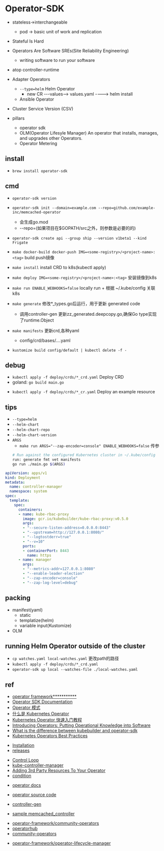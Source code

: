 # Operator-SDK

+ stateless->interchangeable
    + pod -> basic unit of work and replication
+ Stateful Is Hard
+ Operators Are Software SREs(Site Reliability Engineering)
    + writing software to run your software
+ atop controller-runtime

+ Adapter Operators
    + `--type=helm` Helm Operator
        + new CR  ---values-->  values.yaml  ----> helm install
    + Ansible Operator

+ Cluster Service Version (CSV)

+ pillars
    + operator sdk
    + OLM(Operator Lifesyle Manager)   An operator that installs, manages, and upgrades other Operators.
    + Operator Metering

## install
+ `brew install operator-sdk`


## cmd
+ `operator-sdk version`

+ `operator-sdk init --domain=example.com --repo=github.com/example-inc/memcached-operator`
    + 会生成go.mod
    + --repo=<path>(如果项目在$GOPATH/src之外，则参数是必要的的)
+ `operator-sdk create api --group ship --version v1beta1 --kind Frigate`


<!-- make -->
+ `make docker-build docker-push IMG=<some-registry>/<project-name>:<tag>` build push镜像
+ `make install` install CRD to k8s(kubectl apply)
+ `make deploy IMG=<some-registry>/<project-name>:<tag>` 安装镜像到k8s
+ `make run ENABLE_WEBHOOKS=false` locally run 
        + 根据 ~/.kube/config 关联k8s

+ `make generate` 修改*_types.go后运行，用于更新 generated code
    + 调用controller-gen 更新zz_generated.deepcopy.go,确保Go type实现了runtime.Object
+ `make manifests` 更新crd,各种yaml
    + config/crd/bases/....yaml


<!-- Uninstall the operator and its CRDs: -->
+ `kustomize build config/default | kubectl delete -f -` 




## debug
+ `kubectl apply -f deploy/crds/*_crd.yaml` Deploy CRD
+ goland: `go build main.go`
<!-- + `export OPERATOR_NAME=<operator-name>`Start the Operator in local mode
    + `operator-sdk up local --namespace default`-->
+ `kubectl apply -f deploy/crds/*_cr.yaml` Deploy an example resource 

## tips
+ `--type=helm`
+ `--helm-chart`
+ `--helm-chart-repo`
+ `--helm-chart-version`
+ `ARGS`
    + `make run ARGS="--zap-encoder=console" ENABLE_WEBHOOKS=false` 传参
    ```sh
    # Run against the configured Kubernetes cluster in ~/.kube/config
    run: generate fmt vet manifests
	go run ./main.go $(ARGS)
    ```
<!-- args array -->
```yaml
apiVersion: apps/v1
kind: Deployment
metadata:
  name: controller-manager
  namespace: system
spec:
  template:
    spec:
      containers:
      - name: kube-rbac-proxy
        image: gcr.io/kubebuilder/kube-rbac-proxy:v0.5.0
        args:
        - "--secure-listen-address=0.0.0.0:8443"
        - "--upstream=http://127.0.0.1:8080/"
        - "--logtostderr=true"
        - "--v=10"
        ports:
        - containerPort: 8443
          name: https
      - name: manager
        args:
        - "--metrics-addr=127.0.0.1:8080"
        - "--enable-leader-election"
        - "--zap-encoder=console"
        - "--zap-log-level=debug"
```
## packing

+ manifest(yaml)
    + static
    + templatize(helm)
    + variable input(Kustomize)
+ OLM

## running Helm Operator outside of the cluster

+ `cp watches.yaml local-watches.yaml`  更改path的路径
+ `kubectl apply -f deploy/crds/*_crd.yaml`
+ `operator-sdk up local --watches-file ./local-watches.yaml`

## ref
+ [operator framework***********](https://sdk.operatorframework.io/docs/)
+ [Operator SDK Documentation](https://github.com/operator-framework/operator-sdk/tree/master/testdata/go/v3/memcached-operator)
+ [Operator 模式](https://kubernetes.io/zh/docs/concepts/extend-kubernetes/operator/)
+ [什么是 Kubernetes Operator](https://www.redhat.com/zh/topics/containers/what-is-a-kubernetes-operator)
+ [Kubernetes Operator 快速入门教程](https://www.qikqiak.com/post/k8s-operator-101/)
+ [Introducing Operators: Putting Operational Knowledge into Software](https://coreos.com/blog/introducing-operators.html)
+ [What is the difference between kubebuilder and operator-sdk](https://github.com/operator-framework/operator-sdk/issues/1758)
+ [Kubernetes Operators Best Practices](https://www.openshift.com/blog/kubernetes-operators-best-practices)
<!-- install -->
+ [Installation](https://sdk.operatorframework.io/docs/installation/)
+ [releases](https://github.com/operator-framework/operator-sdk/releases)

<!-- details -->
+ [Control Loop](https://kubernetes.io/zh/docs/concepts/architecture/controller/)
+ [kube-controller-manager](https://kubernetes.io/docs/reference/command-line-tools-reference/kube-controller-manager/)
+ [Adding 3rd Party Resources To Your Operator](https://sdk.operatorframework.io/docs/building-operators/golang/advanced-topics/)
+ [condition](https://sdk.operatorframework.io/docs/building-operators/golang/advanced-topics/)

<!--source code -->
+ [operator docs](https://sdk.operatorframework.io/docs/installation/install-operator-sdk/)
+ [operator source code](https://github.com/operator-framework)

+ [controller-gen](https://github.com/kubernetes-sigs/controller-tools)
<!-- sample code -->
+ [sample memcached_controller](https://github.com/operator-framework/operator-sdk/tree/master/testdata/go/v3/memcached-operator)


<!-- communities -->
+ [operator-framework/community-operators](https://github.com/operator-framework/community-operators)
+ [operatorhub](https://operatorhub.io/)
+ [community-operators](https://github.com/operator-framework/community-operators/tree/master/community-operators)

<!-- okd debug -->
+ [operator-framework/operator-lifecycle-manager](https://github.com/operator-framework/operator-lifecycle-manager)